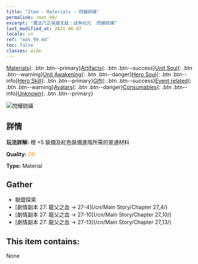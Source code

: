 ```yaml
---
title: "Item - Materials - 閃耀硫磺"
permalink: /mat_99/
excerpt: "魔法门之英雄无敌：战争纪元  閃耀硫磺"
last_modified_at: 2021-06-07
locale: cn
ref: "mat_99.md"
toc: false
classes: wide
---
```

 [Materials](/ItemsCN/){: .btn .btn--primary}[Artifacts](/ItemsCN/Artifacts/){: .btn .btn--success}[Unit Soul](/ItemsCN/UnitSoul/){: .btn .btn--warning}[Unit Awakening](/ItemsCN/UnitAwakening/){: .btn .btn--danger}[Hero Soul](/ItemsCN/HeroSoul/){: .btn .btn--info}[Hero Skill](/ItemsCN/HeroSkill/){: .btn .btn--primary}[Gift](/ItemsCN/Gift/){: .btn .btn--success}[Event related](/ItemsCN/Events/){: .btn .btn--warning}[Avatars](/ItemsCN/Avatars/){: .btn .btn--danger}[Consumables](/ItemsCN/Consumables/){: .btn .btn--info}[Unknown](/ItemsCN/Unknown/){: .btn .btn--primary}

 ![閃耀硫磺](/images/t/i_cailiao_liuhuang3.png)

## 詳情
 **玩法詳解:** 橙 +5 裝備及紅色裝備進階所需的普通材料

 **Quality:** <span style="color: #FF8C00">OK</span>

 **Type:** Material

## Gather

*    聯盟探索 
*    [劇情副本 27: 龍父之血 -> 27-4](/cn/Main Story/Chapter 27_4/) 
*    [劇情副本 27: 龍父之血 -> 27-10](/cn/Main Story/Chapter 27_10/) 
*    [劇情副本 27: 龍父之血 -> 27-13](/cn/Main Story/Chapter 27_13/) 

## This item contains:

  None

